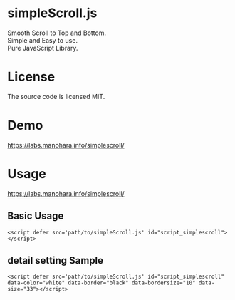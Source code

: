 # simpleScroll.js
Smooth Scroll to Top and Bottom.<br/>
Simple and Easy to use.<br/>
Pure JavaScript Library.
# License
The source code is licensed MIT.
# Demo
https://labs.manohara.info/simplescroll/
# Usage
https://labs.manohara.info/simplescroll/

## Basic Usage
```
<script defer src='path/to/simpleScroll.js' id="script_simplescroll"></script>
```

## detail setting Sample

```
<script defer src='path/to/simpleScroll.js' id="script_simplescroll" data-color="white" data-border="black" data-bordersize="10" data-size="33"></script>
```
